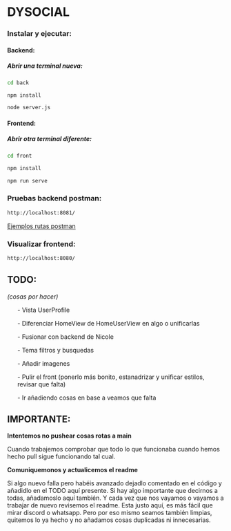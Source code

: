 # DYSOCIAL

### Instalar y ejecutar:

#### Backend:

##### Abrir una terminal nueva:

```sh
cd back 
```

```sh
npm install 
```

```sh
node server.js 
```

#### Frontend:

##### Abrir otra terminal diferente:

```sh
cd front 
```

```sh
npm install 
```

```sh
npm run serve
```


### Pruebas backend postman:

```sh
http://localhost:8081/
```

<a href="https://docs.google.com/document/d/1vT3eI5Cbwn1zyM2TznEe-jfwEJJ3bgjMPoFU2kIMnN4/edit">Ejemplos rutas postman</a>


### Visualizar frontend:

```sh
http://localhost:8080/
```


## TODO:

<i>(cosas por hacer)</i>
<p>
<ul>- Vista UserProfile</ul>
<ul>- Diferenciar HomeView de HomeUserView en algo o unificarlas</ul>
<ul>- Fusionar con backend de Nicole</ul>
<ul>- Tema filtros y busquedas</ul>
<ul>- Añadir imagenes</ul>
<ul>- Pulir el front (ponerlo más bonito, estanadrizar y unificar estilos, revisar que falta)</ul>
<ul>- Ir añadiendo cosas en base a veamos que falta</ul>
</p>

## IMPORTANTE:

<b>Intentemos no pushear cosas rotas a main</b>
<p>
Cuando trabajemos comprobar que todo lo que funcionaba cuando hemos hecho pull sigue funcionando tal cual.
</p>

<b>Comuniquemonos y actualicemos el readme</b>
<p>
Si algo nuevo falla pero habéis avanzado dejadlo comentado en el código y añadidlo en el TODO aquí presente. Si hay algo importante que decirnos a todas, añadamoslo aquí también. Y cada vez que nos vayamos o vayamos a trabajar de nuevo revisemos el readme. Esta justo aquí, es más fácil que mirar discord o whatsapp. Pero por eso mismo seamos también limpias, quitemos lo ya hecho y no añadamos cosas duplicadas ni innecesarias.
</p>
